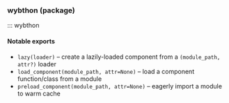 ### wybthon (package)

::: wybthon

#### Notable exports

- `lazy(loader)` – create a lazily-loaded component from a `(module_path, attr?)` loader
- `load_component(module_path, attr=None)` – load a component function/class from a module
- `preload_component(module_path, attr=None)` – eagerly import a module to warm cache
